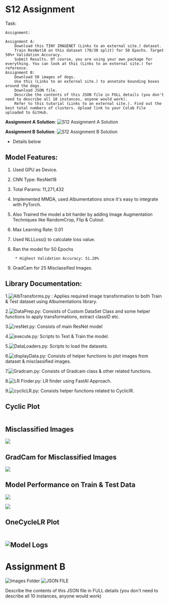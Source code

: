 # S12 Assignment

Task: 


    Assignment:
    
    Assignment A:
        Download this TINY IMAGENET (Links to an external site.) dataset. 
        Train ResNet18 on this dataset (70/30 split) for 50 Epochs. Target 50%+ Validation Accuracy. 
        Submit Results. Of course, you are using your own package for everything. You can look at this (Links to an external site.) for reference. 
    Assignment B:
        Download 50 images of dogs. 
        Use this (Links to an external site.) to annotate bounding boxes around the dogs.
        Download JSON file. 
        Describe the contents of this JSON file in FULL details (you don't need to describe all 10 instances, anyone would work). 
        Refer to this tutorial (Links to an external site.). Find out the best total numbers of clusters. Upload link to your Colab File uploaded to GitHub. 

 

**Assignment A Solution**: ![S12 Assignment A Solution](https://github.com/Gilf641/EVA4/blob/master/S12/S12_AssignmentSolution.ipynb)

**Assignment B Solution**: ![S12 Assignment B Solution](https://github.com/Gilf641/EVA4/blob/master/S12/S12_AssignmentB(K-Means%20Clustering).ipynb)
* Details below ![]()

## **Model Features:**

1. Used GPU as Device.
2. CNN Type: ResNet18
3. Total Params: 11,271,432
4. Implemented MMDA, used Albumentations since it's easy to integrate with PyTorch.
5. Also Trained the model a bit harder by adding Image Augmentation Techniques like RandomCrop, Flip & Cutout.  
6. Max Learning Rate: 0.01
7. Used NLLLoss() to calculate loss value.
8. Ran the model for 50 Epochs 

        * Highest Validation Accuracy: 51.20%
        
9. GradCam for 25 Misclassified Images.


## **Library Documentation:**

1.![AlbTransforms.py]() : Applies required image transformation to both Train & Test dataset using Albumentations library.

2.![DataPrep.py](): Consists of Custom DataSet Class and some helper functions to apply transformations, extract classID etc.

3.![resNet.py](): Consists of main ResNet model

4.![execute.py](): Scripts to Test & Train the model.

5.![DataLoaders.py](): Scripts to load the datasets.

6.![displayData.py](): Consists of helper functions to plot images from dataset & misclassified images.

7.![Gradcam.py](): Consists of Gradcam class & other related functions.

8.![LR Finder.py](): LR finder using FastAI Approach.

9.![cyclicLR.py](): Consists helper functions related to CycliclR.


## **Cyclic Plot**
![]()

## **Misclassified Images**
![](https://github.com/Gilf641/EVA4/tree/master/S12/Images/Misclassified.png)

## **GradCam for Misclassified Images**
![](https://github.com/Gilf641/EVA4/tree/master/S12/Images/GradCam.png)


## Model Performance on Train & Test Data
![](https://github.com/Gilf641/EVA4/tree/master/S12/Images/AccPlot.png)

![](https://github.com/Gilf641/EVA4/tree/master/S12/Images/LossPlot.png)

## OneCycleLR Plot
![]()


## ![Model Logs]()

# Assignment B 

![Images Folder]()
![JSON FILE]()

Describe the contents of this JSON file in FULL details (you don't need to describe all 10 instances, anyone would work)

